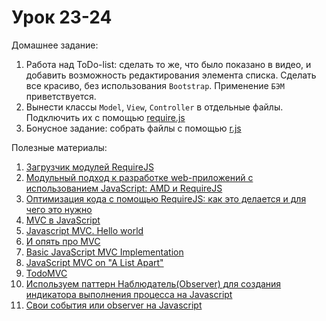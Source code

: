 ﻿# Урок 23-24

Домашнее задание:

1. Работа над ToDo-list: сделать то же, что было показано в видео, и добавить возможность редактирования элемента списка. Cделать все красиво, без использования `Bootstrap`. Применение `БЭМ` приветствуется.
2. Вынести классы `Model`, `View`, `Controller` в отдельные файлы. Подключить их с помощью [require.js](http://requirejs.org/)
3. Бонусное задание: собрать файлы с помощью [r.js](http://requirejs.org/docs/optimization.html)


Полезные материалы:

1. [Загрузчик модулей RequireJS](http://stepansuvorov.com/blog/2012/10/%D0%B7%D0%B0%D0%B3%D1%80%D1%83%D0%B7%D1%87%D0%B8%D0%BA-%D0%BC%D0%BE%D0%B4%D1%83%D0%BB%D0%B5%D0%B9-requirejs/)
2. [Модульный подход к разработке web-приложений с использованием JavaScript: AMD и RequireJS](https://habrahabr.ru/post/152833/)
3. [Оптимизация кода с помощью RequireJS: как это делается и для чего это нужно](https://habrahabr.ru/post/254675/)
4. [MVC в JavaScript](http://designformasters.info/posts/mvc-javascript/)
5. [Javascript MVC. Hello world](http://sandbox.thewikies.com/javascript-mvc-hello-world/)
6. [И опять про MVC](https://habrahabr.ru/post/119369/)
7. [Basic JavaScript MVC Implementation](https://gist.github.com/g6scheme/4157554)
8. [JavaScript MVC on "A List Apart"](http://alistapart.com/article/javascript-mvc)
9. [TodoMVC](http://todomvc.com/)
10. [Используем паттерн Наблюдатель(Observer) для создания индикатора выполнения процесса на Javascript](https://habrahabr.ru/post/70793/)
11. [Свои события или observer на Javascript](http://php-zametki.ru/javascript-laboratoriya/79-svoi-sobytiya-javascript-observer.html)
